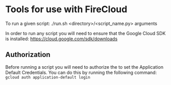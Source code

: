 # Tools for use with FireCloud
To run a given script:
./run.sh \<directory\>/\<script_name.py\> arguments

In order to run any script you will need to ensure that the Google Cloud SDK is installed: https://cloud.google.com/sdk/downloads

## Authorization
Before running a script you will need to authorize the to set the Application Default Credentials.  You can do this by running the following command: ```gcloud auth application-default login```

